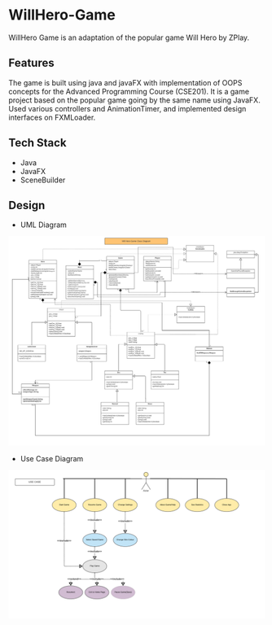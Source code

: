 # WillHero-Game
WillHero Game is an adaptation of the popular game Will Hero by ZPlay.


## Features
  The game is built using java and javaFX with implementation of OOPS concepts for the Advanced Programming Course (CSE201).
  It is a game project based on the popular game going by the same name using JavaFX. Used various controllers and AnimationTimer, and implemented design     interfaces on FXMLoader.

## Tech Stack
  - Java
  - JavaFX
  - SceneBuilder

## Design
  - UML Diagram

  ![UML](https://github.com/9pingg/WillHero-Game/blob/master/UML%20Diagrams/class-diagram.jpeg)
  - Use Case Diagram


  ![use case](https://github.com/9pingg/WillHero-Game/blob/master/UML%20Diagrams/usecase-diagram.png)


